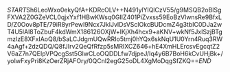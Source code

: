 $START$Sh6LeoWxo0ekyQfA+KDRcOLV++N491ylYlQlCzV55/g9MSQB2oBlSgFXVA2Z0GZeVCL0qjxYxf1HBwKWsq0GIIZ401PiZvxss59EoBzVlwnsRe9BfxLD/Z0Oov8pTE/79iR8yrPewI9Ncx7JklJvIDsVSclOkcBUDcmZ4g3tbIC0DJa2wT4U5lAl8ToZbuF4kdWmX186126OXjW+lKjXh4hcx9+aKNV+wkNf5JxISzjBTgmzlzE8XFxIAoQ8/bSaLCJdgmUQwRRIo5tmj0hYQx6skNqU1U0Yrn4Ruq3RW4aAgf+2dzQDQ/Q8fJIrv2QeQfRfzp5sMRIXCZ646+hE4XmHLErcsvEgcqtZ2V6aZ7n7QEIpVPQcgSst5GlwCLoOQDDLfw7djpeJ/Iq4y6B7BoH6kCvUHjBk+/yoIwFxyPri8KzOerZRjAFOry/0QCnl2egG25oDL4XgMoDqgSfZKQ==$END$